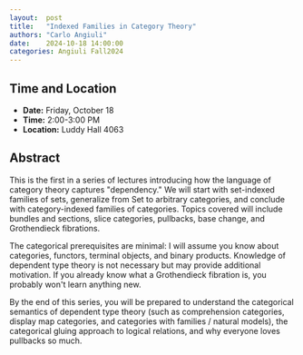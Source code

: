 ```yaml
---
layout:  post
title:   "Indexed Families in Category Theory"
authors: "Carlo Angiuli"
date:    2024-10-18 14:00:00
categories: Angiuli Fall2024
---
```


## Time and Location

* **Date:** Friday, October 18
* **Time:** 2:00-3:00 PM
* **Location:** Luddy Hall 4063

## Abstract

This is the first in a series of lectures introducing how the language of
category theory captures "dependency." We will start with set-indexed families
of sets, generalize from Set to arbitrary categories, and conclude with
category-indexed families of categories. Topics covered will include bundles and
sections, slice categories, pullbacks, base change, and Grothendieck fibrations.

The categorical prerequisites are minimal: I will assume you know about
categories, functors, terminal objects, and binary products. Knowledge of
dependent type theory is not necessary but may provide additional motivation.
If you already know what a Grothendieck fibration is, you probably won't learn
anything new.

By the end of this series, you will be prepared to understand the categorical
semantics of dependent type theory (such as comprehension categories, display
map categories, and categories with families / natural models), the categorical
gluing approach to logical relations, and why everyone loves pullbacks so much.

